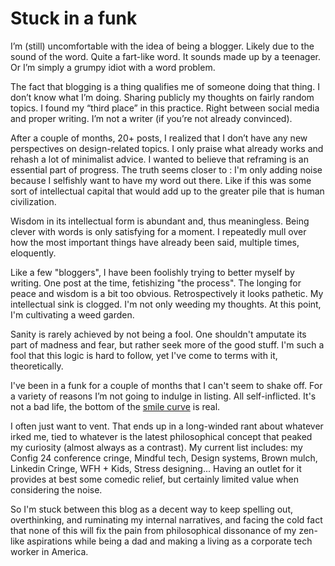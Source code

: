 # Stuck in a funk

I’m (still) uncomfortable with the idea of being a blogger. Likely due to the sound of the word. Quite a fart-like word. It sounds made up by a teenager. Or I’m simply a grumpy idiot with a word problem.

The fact that blogging is a thing qualifies me of someone doing that thing. I don’t know what I’m doing. Sharing publicly my thoughts on fairly random topics. I found my “third place” in this practice. Right between social media and proper writing. I’m not a writer (if you’re not already convinced).

After a couple of months, 20+ posts, I realized that I don’t have any new perspectives on design-related topics. I only praise what already works and rehash a lot of minimalist advice. I wanted to believe that reframing is an essential part of progress. The truth seems closer to : I'm only adding noise because I selfishly want to have my word out there. Like if this was some sort of intellectual capital that would add up to the greater pile that is human civilization.

Wisdom in its intellectual form is abundant and, thus meaningless. Being clever with words is only satisfying for a moment. I repeatedly mull over how the most important things have already been said, multiple times, eloquently.

Like a few "bloggers", I have been foolishly trying to better myself by writing. One post at the time, fetishizing "the process". The longing for peace and wisdom is a bit too obvious. Retrospectively it looks pathetic. My intellectual sink is clogged. I'm not only weeding my thoughts. At this point, I'm cultivating a weed garden.

Sanity is rarely achieved by not being a fool. One shouldn't amputate its part of madness and fear, but rather seek more of the good stuff. I'm such a fool that this logic is hard to follow, yet I've come to terms with it, theoretically.

I've been in a funk for a couple of months that I can't seem to shake off. For a variety of reasons I’m not going to indulge in listing. All self-inflicted. It's not a bad life, the bottom of the [smile curve](https://www.brookings.edu/articles/this-happiness-age-chart-will-leave-you-with-a-smile-literally/) is real. 

I often just want to vent. That ends up in a long-winded rant about whatever irked me, tied to whatever is the latest philosophical concept that peaked my curiosity (almost always as a contrast). My current list includes: my Config 24 conference cringe, Mindful tech, Design systems, Brown mulch, Linkedin Cringe, WFH + Kids, Stress designing... Having an outlet for it provides at best some comedic relief, but certainly limited value when considering the noise. 

So I'm stuck between this blog as a decent way to keep spelling out, overthinking, and ruminating my internal narratives, and facing the cold fact that none of this will fix the pain from philosophical dissonance of my zen-like aspirations while being a dad and making a living as a corporate tech worker in America.